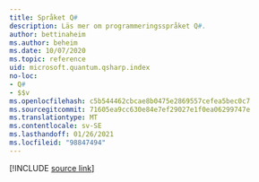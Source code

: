 ```yaml
---
title: Språket Q#
description: Läs mer om programmeringsspråket Q#.
author: bettinaheim
ms.author: beheim
ms.date: 10/07/2020
ms.topic: reference
uid: microsoft.quantum.qsharp.index
no-loc:
- Q#
- $$v
ms.openlocfilehash: c5b544462cbcae8b0475e2869557cefea5bec0c7
ms.sourcegitcommit: 71605ea9cc630e84e7ef29027e1f0ea06299747e
ms.translationtype: MT
ms.contentlocale: sv-SE
ms.lasthandoff: 01/26/2021
ms.locfileid: "98847494"
---
```

<!---
# Q# language
-->

[!INCLUDE [source link](~/includes/qsharp-language/Specifications/Language/readme.md)]
